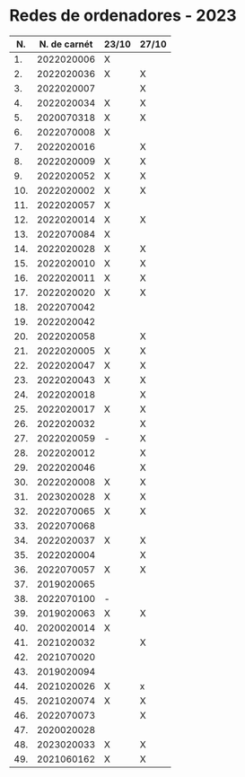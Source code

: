 # Redes de ordenadores - 2023

|N.|N. de carnét|23/10|27/10|
|--|----------|-----|-----|
|1.|2022020006|X||
|2.|2022020036|X|X|
|3.|2022020007||X|
|4.|2022020034|X|X|
|5.|2020070318|X|X|
|6.|2022070008|X||
|7.|2022020016||X|
|8.|2022020009|X|X|
|9.|2022020052|X|X|
|10.|2022020002|X|X|
|11.|2022020057|X||
|12.|2022020014|X|X|
|13.|2022070084|X||
|14.|2022020028|X|X|
|15.|2022020010|X|X|
|16.|2022020011|X|X|
|17.|2022020020|X|X|
|18.|2022070042|||
|19.|2022020042|||
|20.|2022020058||X|
|21.|2022020005|X|X|
|22.|2022020047|X|X|
|23.|2022020043|X|X|
|24.|2022020018||X|
|25.|2022020017|X|X|
|26.|2022020032||X|
|27.|2022020059|-|X|
|28.|2022020012||X|
|29.|2022020046||X|
|30.|2022020008|X|X|
|31.|2023020028|X|X|
|32.|2022070065|X|X|
|33.|2022070068|||
|34.|2022020037|X|X|
|35.|2022020004||X|
|36.|2022070057|X|X|
|37.|2019020065|||
|38.|2022070100|-||
|39.|2019020063|X|X|
|40.|2020020014|X||
|41.|2021020032||X|
|42.|2021070020|||
|43.|2019020094|||
|44.|2021020026|X|x|
|45.|2021020074|X|X|
|46.|2022070073||X|
|47.|2020020028|||
|48.|2023020033|X|X|
|49.|2021060162|X|X|
